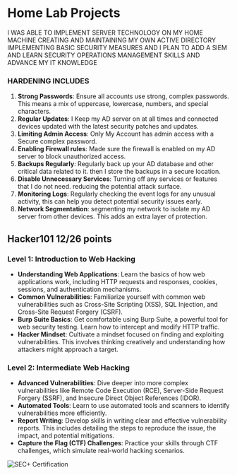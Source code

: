 # Home Lab Projects

 I WAS ABLE TO IMPLEMENT SERVER TECHNOLOGY ON MY HOME MACHINE CREATING AND MAINTAINING MY OWN ACTIVE DIRECTORY IMPLEMENTING BASIC SECURITY MEASURES AND I PLAN TO ADD A SIEM AND LEARN SECURITY OPERATIONS MANAGEMENT SKILLS AND ADVANCE MY IT KNOWLEDGE

### HARDENING INCLUDES
1. **Strong Passwords**: Ensure all accounts use strong, complex passwords. This means a mix of uppercase, lowercase, numbers, and special characters.
2. **Regular Updates**: I Keep my AD server on at all times and connected devices updated with the latest security patches and updates.
3. **Limiting Admin Access**: Only My Account has admin access with a Secure complex password.
4. **Enabling Firewall rules**: Made sure the firewall is enabled on my AD server to block unauthorized access.
5. **Backups Regularly**: Regularly back up your AD database and other critical data related to it. then I store the backups in a secure location.
6. **Disable Unnecessary Services**: Turning off any services or features that I do not need. reducing the potential attack surface.
7. **Monitoring Logs**: Regularly checking the event logs for any unusual activity, this can help you detect potential security issues early.
8. **Network Segmentation**: segmenting my network to isolate my AD server from other devices. This adds an extra layer of protection.

## Hacker101 12/26 points

### Level 1: Introduction to Web Hacking
- **Understanding Web Applications**: Learn the basics of how web applications work, including HTTP requests and responses, cookies, sessions, and authentication mechanisms.
- **Common Vulnerabilities**: Familiarize yourself with common web vulnerabilities such as Cross-Site Scripting (XSS), SQL Injection, and Cross-Site Request Forgery (CSRF).
- **Burp Suite Basics**: Get comfortable using Burp Suite, a powerful tool for web security testing. Learn how to intercept and modify HTTP traffic.
- **Hacker Mindset**: Cultivate a mindset focused on finding and exploiting vulnerabilities. This involves thinking creatively and understanding how attackers might approach a target.

### Level 2: Intermediate Web Hacking
- **Advanced Vulnerabilities**: Dive deeper into more complex vulnerabilities like Remote Code Execution (RCE), Server-Side Request Forgery (SSRF), and Insecure Direct Object References (IDOR).
- **Automated Tools**: Learn to use automated tools and scanners to identify vulnerabilities more efficiently.
- **Report Writing**: Develop skills in writing clear and effective vulnerability reports. This includes detailing the steps to reproduce the issue, the impact, and potential mitigations.
- **Capture the Flag (CTF) Challenges**: Practice your skills through CTF challenges, which simulate real-world hacking scenarios.

![SEC+ Certification](https://www.bing.com/images/search?view=detailV2&ccid=D5%2bNW3Sr&id=1CD829BCACB29CF4F0B3A8E24EA1E9C3CAD34ECA&thid=OIP.D5-NW3Srx4xFg1ujUWFGnQAAAA&mediaurl=https%3a%2f%2fsecurity.ine.com%2fwp-content%2fuploads%2f2024%2f06%2fCompTIA-Security-200x168.png&cdnurl=https%3a%2f%2fth.bing.com%2fth%2fid%2fR.0f9f8d5b74abc78c45835ba35161469d%3frik%3dyk7TysPpoU7iqA%26pid%3dImgRaw%26r%3d0&exph=168&expw=200&q=COMPtia+SEC%2b+picture+&simid=607997517112763732&FORM=IRPRST&ck=59A8D4CD56B3E99ABCD7A23052C794DD&selectedIndex=1&itb=1)
